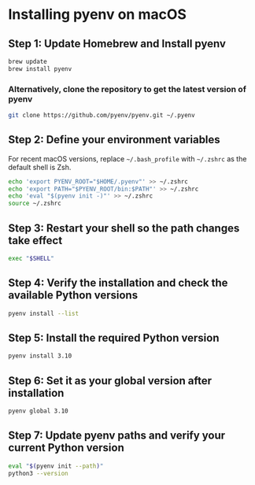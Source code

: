 
# Installing pyenv on macOS

## Step 1: Update Homebrew and Install pyenv
```bash
brew update
brew install pyenv
```

### Alternatively, clone the repository to get the latest version of pyenv
```bash
git clone https://github.com/pyenv/pyenv.git ~/.pyenv
```

## Step 2: Define your environment variables
For recent macOS versions, replace `~/.bash_profile` with `~/.zshrc` as the default shell is Zsh.

```bash
echo 'export PYENV_ROOT="$HOME/.pyenv"' >> ~/.zshrc
echo 'export PATH="$PYENV_ROOT/bin:$PATH"' >> ~/.zshrc
echo 'eval "$(pyenv init -)"' >> ~/.zshrc
source ~/.zshrc
```

## Step 3: Restart your shell so the path changes take effect
```bash
exec "$SHELL"
```

## Step 4: Verify the installation and check the available Python versions
```bash
pyenv install --list
```

## Step 5: Install the required Python version
```bash
pyenv install 3.10
```

## Step 6: Set it as your global version after installation
```bash
pyenv global 3.10
```

## Step 7: Update pyenv paths and verify your current Python version
```bash
eval "$(pyenv init --path)"
python3 --version
```
